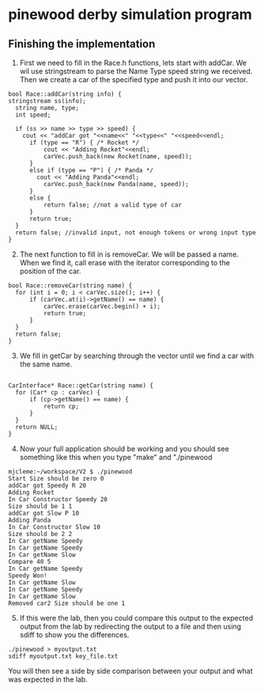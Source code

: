 # pinewood derby simulation program
## Finishing the implementation
1. First we need to fill in the Race.h functions, lets start with addCar.  We wil use stringstream to parse the Name Type speed string we received.  Then we create a car of the specified type and push it into our vector.
  ```
bool Race::addCar(string info) {
  stringstream ss(info);
	string name, type;
	int speed;
		
	if (ss >> name >> type >> speed) {
	  cout << "addCar got "<<name<<" "<<type<<" "<<speed<<endl;
		if (type == "R") { /* Rocket */
			cout << "Adding Rocket"<<endl;
			carVec.push_back(new Rocket(name, speed));
		}
		else if (type == "P") { /* Panda */
		  cout << "Adding Panda"<<endl;
			carVec.push_back(new Panda(name, speed));
		}
		else {
			return false; //not a valid type of car
		}
		return true;
	}
	return false; //invalid input, not enough tokens or wrong input type
}
  ```
2. The next function to fill in is removeCar.  We will be passed a name.  When we find it, call erase with the iterator corresponding to the position of the car.

  ```
  bool Race::removeCar(string name) {
    for (int i = 0; i < carVec.size(); i++) {
		if (carVec.at(i)->getName() == name) {
			carVec.erase(carVec.begin() + i);
			return true;
		}
	}
	return false;
}
  ```
3. We fill in getCar by searching through the vector until we find a car with the same name.
  ```
  
CarInterface* Race::getCar(string name) {
	for (Car* cp : carVec) {
		if (cp->getName() == name) {
			return cp;
		}
	}
	return NULL;
}
  ```

4. Now your full application should be working and you should see something like this when you type "make" and "./pinewood
  ```
mjcleme:~/workspace/V2 $ ./pinewood
Start Size should be zero 0
addCar got Speedy R 20
Adding Rocket
In Car Constructor Speedy 20
Size should be 1 1
addCar got Slow P 10
Adding Panda
In Car Constructor Slow 10
Size should be 2 2
In Car getName Speedy
In Car getName Speedy
In Car getName Slow
Compare 40 5
In Car getName Speedy
Speedy Won!
In Car getName Slow
In Car getName Speedy
In Car getName Slow
Removed car2 Size should be one 1
  ```
5. If this were the lab, then you could compare this output to the expected output from the lab by redirecting the output to a file and then using sdiff to show you the differences.

  ```
  ./pinewood > myoutput.txt
  sdiff myoutput.txt key_file.txt
  ```
  You will then see a side by side comparison between your output and what was expected in the lab.
